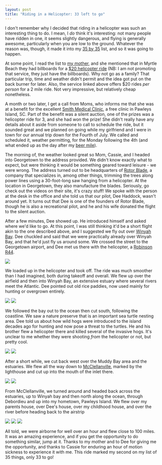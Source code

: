 ```yaml
---
layout: post
title: "Riding in a Helicopter: 33 left to go"
---
```


I don't remember why I decided that riding in a helicopter was such an
interesting thing to do. I mean, I *do* think it's interesting: not many
people have ridden in one, it seems slightly dangerous, and flying is
generally awesome, particularly when you are low to the ground. Whatever
the reason was, though, it made it into my [35 by 35](/35-list.html) list,
and so it was going to happen.

At some point, I read the list to [my
mother](http://creativelandscapesinc.net/), and she mentioned that in
Myrtle Beach they had billboards for a [$20 helicopter
ride](http://www.helicopteradventures.com/) (NB: I am not promoting that
service, they just have the billboards). Why not go as a family? That
particular trip, time and weather didn't permit and the idea got put on
the back burner for later. Also, the service linked above offers $20
rides *per person* for a 2 mile ride. Not very impressive, but
relatively cheap nonetheless.

A month or two later, I get a call from Moms, who informs me that she
was at a benefit for the excellent [Smith Medical
Clinic](http://smithfreeclinic.org/), a free clinic in Pawleys Island,
SC. Part of the benefit was a silent auction, one of the prizes was
a helicopter ride for 3, and she had won the prize! She didn't really
have any details about it aside from someone to call to schedule the
ride, but it sounded great and we planned on going
while my girlfriend and I were in town for our annual trip down for the
Fourth of July. We called and scheduled it, weather permitting, for the Monday
following the 4th (and what ended up as the day after my [beer
mile](/blog/post/beer-mile/)).

The morning of, the weather looked great so Mom, Cassie, and I headed into Georgetown to
the address provided. We didn't know exactly what to expect, but were
thinking it would be something geared toward leisure - we were wrong.
The address turned out to be headquarters of [Rotor
Blade](http://www.rotor-blade.com/), a company that specializes in,
among other things, trimming the trees along power lines using a
30-foot-long saw hanging from a helicopter. At the location in
Georgetown, they also manufacture the blades. Seriously, go check out
the videos on their site, it's crazy stuff! We spoke with the person at
the desk in the office and she told us that our pilot, Dee Haddock,
wasn't around yet. It turns out that Dee is one of the founders of Rotor
Blade, though he is also a recreational pilot, and he and his
wife donated the flight to the silent auction. 

After a few minutes, Dee showed up. He introduced himself and asked
where we'd like to go. At this point, I was still thinking it'd be a
short flight akin to the one described above, and I suggested we fly out
over [Winyah Bay](https://en.wikipedia.org/wiki/Winyah_Bay). Dee
chuckled and said that we were practically already over Winyah Bay, and
that he'd just fly us around some. We crossed the street to the
Georgetown airport, and Dee met us there with the helicopter, a [Robinson
R44](https://en.wikipedia.org/wiki/Robinson_R44).

<img src='/static/img/heli/airfield.jpg'>

We loaded up in the helicopter and took off. The ride was much smoother
than I had imagined, both during takeoff and overall. We flew up over
the airfield and then into Winyah Bay, an extensive estuary where
several rivers meet the Atlantic. Dee pointed out old rice paddies, now
used mainly for hunting or overgrown entirely. 

<img src='/static/img/heli/bay.jpg'>
<img src='/static/img/heli/paddy.jpg'>

We followed the bay out to the ocean then cut south, following the
coastline. We saw a nature preserve that is an important sea turtle
nesting area. Dee told us about how wild hogs were introduced to the
island decades ago for hunting and now pose a threat to the turtles. He
and his brother flew a helicopter there and killed several of the
invasive hogs. It's unclear to me whether they were shooting *from* the
helicopter or not, but pretty cool.

<img src='/static/img/heli/birds.jpg'>
<img src='/static/img/heli/beach.jpg'>

After a short while, we cut back west over the Muddy Bay area and the
estuaries. We flew all the way down to
[McClellanville](https://en.wikipedia.org/wiki/McClellanville%2C_South_Carolina), marked by the
lighthouse and cut up into the mouth of the inlet there.

<img src='/static/img/heli/muddy1.jpg'>
<img src='/static/img/heli/mcclellanville.jpg'>

From McClellanville, we turned around and headed back across the
estuaries, up to Winyah bay and then north along the ocean, through
Debordieu and up into my hometown, Pawleys Island. We flew over my
parents house, over Dee's house, over my childhood house, and over the
river before heading back to the airstrip

<img src='/static/img/heli/muddy2.jpg'>
<img src='/static/img/heli/pawleys.jpg'>
<img src='/static/img/heli/pawleys2.jpg'>

All told, we were airborne for well over an hour and flew close to 100
miles. It was an amazing experience, and if you get the opportunity to
do something similar, jump at it. Thanks to my mother and to Dee for
giving me the opportunity, and thanks to Cassie for enduring an hour of
motion sickness to experience it with me. This ride marked my second on
my list of 35 things, only 33 to go!

